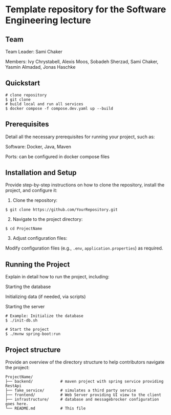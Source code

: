 # Template repository for the Software Engineering lecture

## Team

Team Leader: Sami Chaker

Members: Ivy Chrystabell, Alexis Moos, Sobadeh Sherzad, Sami Chaker, Yasmin Almadad, Jonas Haschke 



## Quickstart

```bash,ignore
# clone repository
$ git clone 
# build local and run all services
$ docker compose -f compose.dev.yaml up --build 
```

## Prerequisites

Detail all the necessary prerequisites for running your project, such as:

Software: Docker, Java, Maven

Ports: can be configured in docker compose files

## Installation and Setup

Provide step-by-step instructions on how to clone the repository, install the project, and configure it:

1. Clone the repository:
```bash,ignore
$ git clone https://github.com/YourRepository.git
```

2. Navigate to the project directory:
```bash,ignore
$ cd ProjectName
```

3. Adjust configuration files:

Modify configuration files (e.g., `.env`, `application.properties`) as required.


## Running the Project

Explain in detail how to run the project, including:

Starting the database

Initializing data (if needed, via scripts)

Starting the server

```bash,ignore
# Example: Initialize the database
$ ./init-db.sh

# Start the project
$ ./mvnw spring-boot:run
```

## Project structure
Provide an overview of the directory structure to help contributors navigate the project:
```bash,ignore
ProjectName/
├── backend/            # maven project with spring service providing RestApi
├── fake_service/       # simulates a third party service
├── frontend/           # Web Server providing UI view to the client
├── infrastructure/     # database and messagebrocker configuration goes here.
└── README.md           # This file
```
